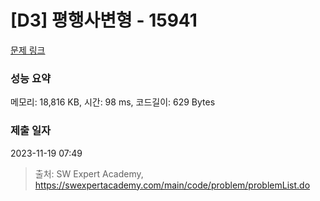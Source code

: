 # [D3] 평행사변형 - 15941 

[문제 링크](https://swexpertacademy.com/main/code/problem/problemDetail.do?contestProbId=AYVgOZEKOpcDFAQK) 

### 성능 요약

메모리: 18,816 KB, 시간: 98 ms, 코드길이: 629 Bytes

### 제출 일자

2023-11-19 07:49



> 출처: SW Expert Academy, https://swexpertacademy.com/main/code/problem/problemList.do